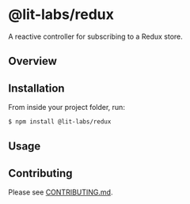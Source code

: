 # @lit-labs/redux

A reactive controller for subscribing to a Redux store.

## Overview

## Installation

From inside your project folder, run:

```bash
$ npm install @lit-labs/redux
```

## Usage

## Contributing

Please see [CONTRIBUTING.md](../../../CONTRIBUTING.md).
